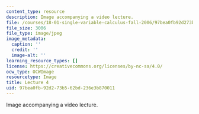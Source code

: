 ```yaml
---
content_type: resource
description: Image accompanying a video lecture.
file: /courses/18-01-single-variable-calculus-fall-2006/97bea0fb92d273b562bd236e3b870011_lec04.jpg
file_size: 3006
file_type: image/jpeg
image_metadata:
  caption: ''
  credit: ''
  image-alt: ''
learning_resource_types: []
license: https://creativecommons.org/licenses/by-nc-sa/4.0/
ocw_type: OCWImage
resourcetype: Image
title: Lecture 4
uid: 97bea0fb-92d2-73b5-62bd-236e3b870011
---
```

Image accompanying a video lecture.